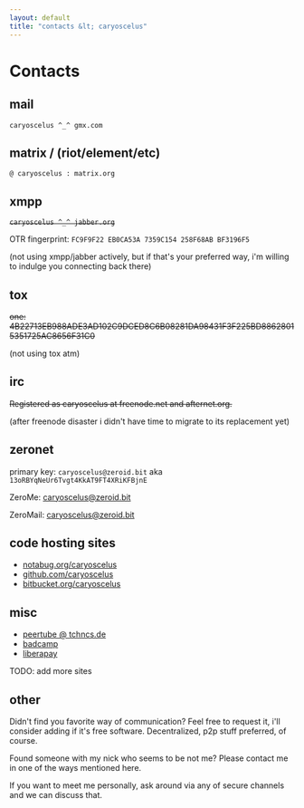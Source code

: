 ```yaml
---
layout: default
title: "contacts &lt; caryoscelus"
---
```


Contacts
========

mail
----

`caryoscelus ^_^ gmx.com`

matrix / (riot/element/etc)
---------------------------

`@ caryoscelus : matrix.org`

xmpp
----

<del>`caryoscelus ^_^ jabber.org`

OTR fingerprint: `FC9F9F22 EB0CA53A 7359C154 258F68AB BF3196F5`</del>

(not using xmpp/jabber actively, but if that's your preferred way, i'm willing
to indulge you connecting back there)

tox
---

<del>one: 4B22713EB988ADE3AD102C9DCED8C6B08281DA98431F3F225BD88628015351725AC8656F31C0</del>

(not using tox atm)

irc
---

<del>Registered as caryoscelus at freenode.net and afternet.org.</del>

(after freenode disaster i didn't have time to migrate to its replacement yet)

zeronet
-------

primary key: `caryoscelus@zeroid.bit` aka `13oRBYqNeUr6Tvgt4KkAT9FT4XRiKFBjnE`

ZeroMe: [caryoscelus@zeroid.bit](http://127.0.0.1:43110/Me.ZeroNetwork.bit/?Profile/1White24UrrwQrD86o6Vrc1apgZ1x1o51/13oRBYqNeUr6Tvgt4KkAT9FT4XRiKFBjnE/caryoscelus@zeroid.bit)

ZeroMail: [caryoscelus@zeroid.bit](http://127.0.0.1:43110/1MaiL5gfBM1cyb4a8e3iiL8L5gXmoAJu27/?Inbox&to=caryoscelus)

code hosting sites
------------------

- [notabug.org/caryoscelus](https://notabug.org/caryoscelus)
- [github.com/caryoscelus](https://github.com/caryoscelus)
- [bitbucket.org/caryoscelus](https://bitbucket.org/caryoscelus)

misc
----

- [peertube @ tchncs.de](https://tube.tchncs.de/accounts/caryoscelus)
- [badcamp](https://caryoscelus.bandcamp.com)
- [liberapay](https://liberapay.com/caryoscelus/)

TODO: add more sites

other
-----

Didn't find you favorite way of communication? Feel free to request it, i'll
consider adding if it's free software. Decentralized, p2p stuff preferred, of
course.

Found someone with my nick who seems to be not me? Please contact me in one of
the ways mentioned here.

If you want to meet me personally, ask around via any of secure channels and we
can discuss that.
